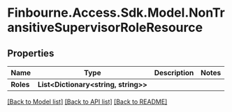 # Finbourne.Access.Sdk.Model.NonTransitiveSupervisorRoleResource

## Properties

Name | Type | Description | Notes
------------ | ------------- | ------------- | -------------
**Roles** | **List&lt;Dictionary&lt;string, string&gt;&gt;** |  | 

[[Back to Model list]](../README.md#documentation-for-models) [[Back to API list]](../README.md#documentation-for-api-endpoints) [[Back to README]](../README.md)


